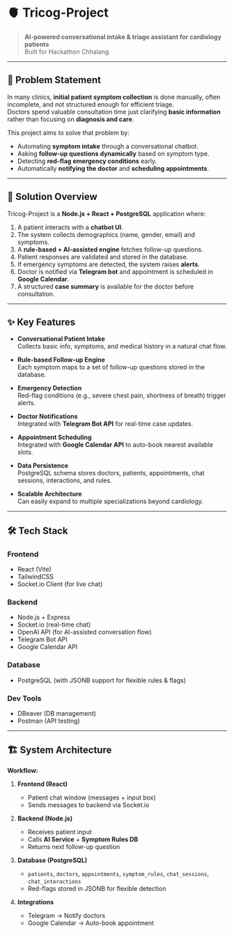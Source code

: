  # 🫀 Tricog-Project  

> **AI-powered conversational intake & triage assistant for cardiology patients**  
> Built for Hackathon Chhalang  

---

## 📌 Problem Statement  

In many clinics, **initial patient symptom collection** is done manually, often incomplete, and not structured enough for efficient triage.  
Doctors spend valuable consultation time just clarifying **basic information** rather than focusing on **diagnosis and care**.  

This project aims to solve that problem by:  
- Automating **symptom intake** through a conversational chatbot.  
- Asking **follow-up questions dynamically** based on symptom type.  
- Detecting **red-flag emergency conditions** early.  
- Automatically **notifying the doctor** and **scheduling appointments**.  

---

## 🚀 Solution Overview  

Tricog-Project is a **Node.js + React + PostgreSQL** application where:  

1. A patient interacts with a **chatbot UI**.  
2. The system collects demographics (name, gender, email) and symptoms.  
3. A **rule-based + AI-assisted engine** fetches follow-up questions.  
4. Patient responses are validated and stored in the database.  
5. If emergency symptoms are detected, the system raises **alerts**.  
6. Doctor is notified via **Telegram bot** and appointment is scheduled in **Google Calendar**.  
7. A structured **case summary** is available for the doctor before consultation.  

---

## ✨ Key Features  

- **Conversational Patient Intake**  
  Collects basic info, symptoms, and medical history in a natural chat flow.  

- **Rule-based Follow-up Engine**  
  Each symptom maps to a set of follow-up questions stored in the database.  

- **Emergency Detection**  
  Red-flag conditions (e.g., severe chest pain, shortness of breath) trigger alerts.  

- **Doctor Notifications**  
  Integrated with **Telegram Bot API** for real-time case updates.  

- **Appointment Scheduling**  
  Integrated with **Google Calendar API** to auto-book nearest available slots.  

- **Data Persistence**  
  PostgreSQL schema stores doctors, patients, appointments, chat sessions, interactions, and rules.  

- **Scalable Architecture**  
  Can easily expand to multiple specializations beyond cardiology.  

---

## 🛠️ Tech Stack  

### Frontend  
- React (Vite)  
- TailwindCSS  
- Socket.io Client (for live chat)  

### Backend  
- Node.js + Express  
- Socket.io (real-time chat)  
- OpenAI API (for AI-assisted conversation flow)  
- Telegram Bot API  
- Google Calendar API  

### Database  
- PostgreSQL (with JSONB support for flexible rules & flags)  

### Dev Tools  
- DBeaver (DB management)  
- Postman (API testing)  

---

## 🏗️ System Architecture  

**Workflow:**  

1. **Frontend (React)**  
   - Patient chat window (messages + input box)  
   - Sends messages to backend via Socket.io  

2. **Backend (Node.js)**  
   - Receives patient input  
   - Calls **AI Service** + **Symptom Rules DB**  
   - Returns next follow-up question  

3. **Database (PostgreSQL)**  
   - `patients`, `doctors`, `appointments`, `symptom_rules`, `chat_sessions`, `chat_interactions`  
   - Red-flags stored in JSONB for flexible detection  

4. **Integrations**  
   - Telegram → Notify doctors  
   - Google Calendar → Auto-book appointment  





